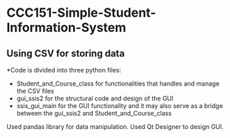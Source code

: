 # CCC151-Simple-Student-Information-System
## Using CSV for storing data
*Code is divided into three python files: 
  - Student_and_Course_class for functionalities that handles and manage the CSV files
  - gui_ssis2 for the structural code and design of the GUI
  - ssis_gui_main for the GUI functionality and it may also serve as a bridge between the gui_ssis2 and Student_and_Course_class

Used pandas library for data manipulation.
Used Qt Designer to design GUI.

